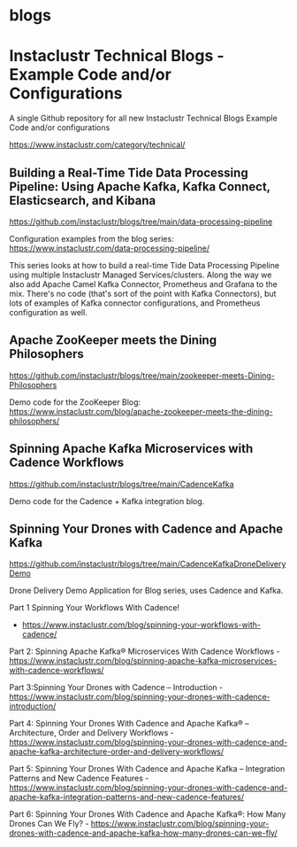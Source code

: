 # blogs
# Instaclustr Technical Blogs - Example Code and/or Configurations

A single Github repository for all new Instaclustr Technical Blogs Example Code and/or configurations

https://www.instaclustr.com/category/technical/

## Building a Real-Time Tide Data Processing Pipeline: Using Apache Kafka, Kafka Connect, Elasticsearch, and Kibana
https://github.com/instaclustr/blogs/tree/main/data-processing-pipeline

Configuration examples from the blog series: https://www.instaclustr.com/data-processing-pipeline/

This series looks at how to build a real-time Tide Data Processing Pipeline using multiple Instaclustr Managed Services/clusters.
Along the way we also add Apache Camel Kafka Connector, Prometheus and Grafana to the mix. There's no code (that's sort of the point with Kafka Connectors), but lots of examples of Kafka connector configurations, and Prometheus configuration as well.

## Apache ZooKeeper meets the Dining Philosophers
https://github.com/instaclustr/blogs/tree/main/zookeeper-meets-Dining-Philosophers

Demo code for the ZooKeeper Blog: https://www.instaclustr.com/blog/apache-zookeeper-meets-the-dining-philosophers/

## Spinning Apache Kafka Microservices with Cadence Workflows
https://github.com/instaclustr/blogs/tree/main/CadenceKafka

Demo code for the Cadence + Kafka integration blog.

## Spinning Your Drones with Cadence and Apache Kafka
https://github.com/instaclustr/blogs/tree/main/CadenceKafkaDroneDeliveryDemo

Drone Delivery Demo Application for Blog series, uses Cadence and Kafka.

Part 1 Spinning Your Workflows With Cadence!
- https://www.instaclustr.com/blog/spinning-your-workflows-with-cadence/ 

Part 2: Spinning Apache Kafka® Microservices With Cadence Workflows - https://www.instaclustr.com/blog/spinning-apache-kafka-microservices-with-cadence-workflows/

Part 3:Spinning Your Drones with Cadence – Introduction - https://www.instaclustr.com/blog/spinning-your-drones-with-cadence-introduction/

Part 4: Spinning Your Drones With Cadence and Apache Kafka® – Architecture, Order and Delivery Workflows - https://www.instaclustr.com/blog/spinning-your-drones-with-cadence-and-apache-kafka-architecture-order-and-delivery-workflows/

Part 5: Spinning Your Drones With Cadence and Apache Kafka – Integration Patterns and New Cadence Features - https://www.instaclustr.com/blog/spinning-your-drones-with-cadence-and-apache-kafka-integration-patterns-and-new-cadence-features/

Part 6: Spinning Your Drones With Cadence and Apache Kafka®: How Many Drones Can We Fly? - https://www.instaclustr.com/blog/spinning-your-drones-with-cadence-and-apache-kafka-how-many-drones-can-we-fly/

